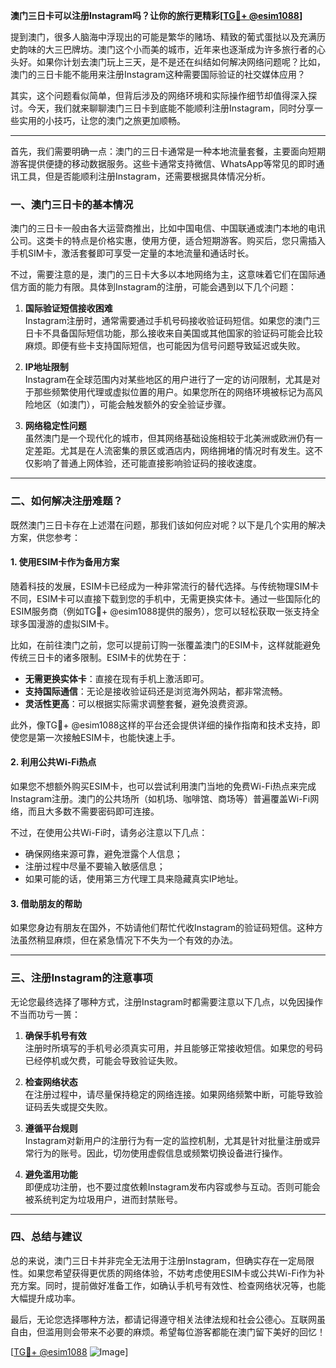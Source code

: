 **澳门三日卡可以注册Instagram吗？让你的旅行更精彩[[TG💪+ @esim1088](https://t.me/s/esim1088)]**

提到澳门，很多人脑海中浮现出的可能是繁华的赌场、精致的葡式蛋挞以及充满历史韵味的大三巴牌坊。澳门这个小而美的城市，近年来也逐渐成为许多旅行者的心头好。如果你计划去澳门玩上三天，是不是还在纠结如何解决网络问题呢？比如，澳门的三日卡能不能用来注册Instagram这种需要国际验证的社交媒体应用？

其实，这个问题看似简单，但背后涉及的网络环境和实际操作细节却值得深入探讨。今天，我们就来聊聊澳门三日卡到底能不能顺利注册Instagram，同时分享一些实用的小技巧，让您的澳门之旅更加顺畅。

---

首先，我们需要明确一点：澳门的三日卡通常是一种本地流量套餐，主要面向短期游客提供便捷的移动数据服务。这些卡通常支持微信、WhatsApp等常见的即时通讯工具，但是否能顺利注册Instagram，还需要根据具体情况分析。

### **一、澳门三日卡的基本情况**
澳门的三日卡一般由各大运营商推出，比如中国电信、中国联通或澳门本地的电讯公司。这类卡的特点是价格实惠，使用方便，适合短期游客。购买后，您只需插入手机SIM卡，激活套餐即可享受一定量的本地流量和通话时长。

不过，需要注意的是，澳门的三日卡大多以本地网络为主，这意味着它们在国际通信方面的能力有限。具体到Instagram的注册，可能会遇到以下几个问题：

1. **国际验证短信接收困难**  
   Instagram注册时，通常需要通过手机号码接收验证码短信。如果您的澳门三日卡不具备国际短信功能，那么接收来自美国或其他国家的验证码可能会比较麻烦。即便有些卡支持国际短信，也可能因为信号问题导致延迟或失败。

2. **IP地址限制**  
   Instagram在全球范围内对某些地区的用户进行了一定的访问限制，尤其是对于那些频繁使用代理或虚拟位置的用户。如果您所在的网络环境被标记为高风险地区（如澳门），可能会触发额外的安全验证步骤。

3. **网络稳定性问题**  
   虽然澳门是一个现代化的城市，但其网络基础设施相较于北美洲或欧洲仍有一定差距。尤其是在人流密集的景区或酒店内，网络拥堵的情况时有发生。这不仅影响了普通上网体验，还可能直接影响验证码的接收速度。

---

### **二、如何解决注册难题？**

既然澳门三日卡存在上述潜在问题，那我们该如何应对呢？以下是几个实用的解决方案，供您参考：

#### **1. 使用ESIM卡作为备用方案**
随着科技的发展，ESIM卡已经成为一种非常流行的替代选择。与传统物理SIM卡不同，ESIM卡可以直接下载到您的手机中，无需更换实体卡。通过一些国际化的ESIM服务商（例如TG💪+ @esim1088提供的服务），您可以轻松获取一张支持全球多国漫游的虚拟SIM卡。

比如，在前往澳门之前，您可以提前订购一张覆盖澳门的ESIM卡，这样就能避免传统三日卡的诸多限制。ESIM卡的优势在于：
- **无需更换实体卡**：直接在现有手机上激活即可。
- **支持国际通信**：无论是接收验证码还是浏览海外网站，都非常流畅。
- **灵活性更高**：可以根据实际需求调整套餐，避免浪费资源。

此外，像TG💪+ @esim1088这样的平台还会提供详细的操作指南和技术支持，即使您是第一次接触ESIM卡，也能快速上手。

#### **2. 利用公共Wi-Fi热点**
如果您不想额外购买ESIM卡，也可以尝试利用澳门当地的免费Wi-Fi热点来完成Instagram注册。澳门的公共场所（如机场、咖啡馆、商场等）普遍覆盖Wi-Fi网络，而且大多数不需要密码即可连接。

不过，在使用公共Wi-Fi时，请务必注意以下几点：
- 确保网络来源可靠，避免泄露个人信息；
- 注册过程中尽量不要输入敏感信息；
- 如果可能的话，使用第三方代理工具来隐藏真实IP地址。

#### **3. 借助朋友的帮助**
如果您身边有朋友在国外，不妨请他们帮忙代收Instagram的验证码短信。这种方法虽然稍显麻烦，但在紧急情况下不失为一个有效的办法。

---

### **三、注册Instagram的注意事项**
无论您最终选择了哪种方式，注册Instagram时都需要注意以下几点，以免因操作不当而功亏一篑：

1. **确保手机号有效**  
   注册时所填写的手机号必须真实可用，并且能够正常接收短信。如果您的号码已经停机或欠费，可能会导致验证失败。

2. **检查网络状态**  
   在注册过程中，请尽量保持稳定的网络连接。如果网络频繁中断，可能导致验证码丢失或提交失败。

3. **遵循平台规则**  
   Instagram对新用户的注册行为有一定的监控机制，尤其是针对批量注册或异常行为的账号。因此，切勿使用虚假信息或频繁切换设备进行操作。

4. **避免滥用功能**  
   即便成功注册，也不要过度依赖Instagram发布内容或参与互动。否则可能会被系统判定为垃圾用户，进而封禁账号。

---

### **四、总结与建议**

总的来说，澳门三日卡并非完全无法用于注册Instagram，但确实存在一定局限性。如果您希望获得更优质的网络体验，不妨考虑使用ESIM卡或公共Wi-Fi作为补充方案。同时，提前做好准备工作，如确认手机号有效性、检查网络状况等，也能大幅提升成功率。

最后，无论您选择哪种方法，都请记得遵守相关法律法规和社会公德心。互联网虽自由，但滥用则会带来不必要的麻烦。希望每位游客都能在澳门留下美好的回忆！

[[TG💪+ @esim1088](https://t.me/s/esim1088) ![Image](https://i.postimg.cc/4NQfJmqS/Snipaste-2025-05-13-00-14-12.png)]